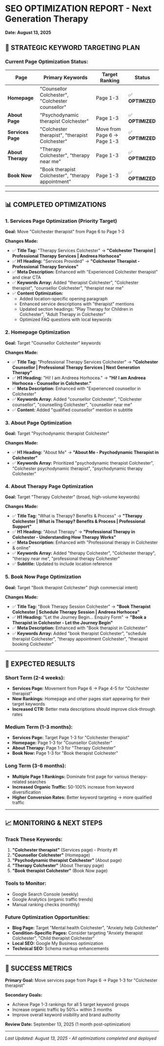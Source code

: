# SEO OPTIMIZATION REPORT - Next Generation Therapy
**Date: August 13, 2025**

## 🎯 STRATEGIC KEYWORD TARGETING PLAN

### **Current Page Optimization Status:**

| Page | Primary Keywords | Target Ranking | Status |
|------|-----------------|----------------|---------|
| **Homepage** | "Counsellor Colchester", "Colchester counsellor" | Page 1-3 | ✅ **OPTIMIZED** |
| **About Page** | "Psychodynamic therapist Colchester" | Page 1-3 | ✅ **OPTIMIZED** |
| **Services Page** | "Colchester therapist", "therapist Colchester" | Move from Page 6 → Page 1-3 | ✅ **OPTIMIZED** |
| **About Therapy** | "Therapy Colchester", "therapy near me" | Page 1-3 | ✅ **OPTIMIZED** |
| **Book Now** | "Book therapist Colchester", "therapy appointment" | Page 1-3 | ✅ **OPTIMIZED** |

---

## 📊 COMPLETED OPTIMIZATIONS

### **1. Services Page Optimization (Priority Target)**
**Goal:** Move "Colchester therapist" from Page 6 to Page 1-3

**Changes Made:**
- ✅ **Title Tag:** "Therapy Services Colchester" → **"Colchester Therapist | Professional Therapy Services | Andreea Horhocea"**
- ✅ **H1 Heading:** "Services Provided" → **"Colchester Therapist - Professional Therapy Services"**
- ✅ **Meta Description:** Enhanced with "Experienced Colchester therapist" and clear CTA
- ✅ **Keywords Array:** Added "therapist Colchester", "Colchester therapist", "counsellor Colchester", "therapist near me"
- ✅ **Content Optimization:** 
  - Added location-specific opening paragraph
  - Enhanced service descriptions with "therapist" mentions
  - Updated section headings: "Play Therapy for Children in Colchester", "Adult Therapy in Colchester"
  - Optimized FAQ questions with local keywords

### **2. Homepage Optimization**
**Goal:** Target "Counsellor Colchester" keywords

**Changes Made:**
- ✅ **Title Tag:** "Professional Therapy Services Colchester" → **"Colchester Counsellor | Professional Therapy Services | Next Generation Therapy"**
- ✅ **H1 Heading:** "Hi! I am Andreea Horhocea." → **"Hi! I am Andreea Horhocea - Counsellor in Colchester."**
- ✅ **Meta Description:** Enhanced with "Experienced counsellor in Colchester"
- ✅ **Keywords Array:** Added "counsellor Colchester", "Colchester counsellor", "counselling Colchester", "counsellor near me"
- ✅ **Content:** Added "qualified counsellor" mention in subtitle

### **3. About Page Optimization**
**Goal:** Target "Psychodynamic therapist Colchester"

**Changes Made:**
- ✅ **H1 Heading:** "About Me" → **"About Me - Psychodynamic Therapist in Colchester"**
- ✅ **Keywords Array:** Prioritized "psychodynamic therapist Colchester", "Colchester psychodynamic therapist", "psychodynamic therapy Colchester"

### **4. About Therapy Page Optimization**
**Goal:** Target "Therapy Colchester" (broad, high-volume keywords)

**Changes Made:**
- ✅ **Title Tag:** "What is Therapy? Benefits & Process" → **"Therapy Colchester | What is Therapy? Benefits & Process | Professional Support"**
- ✅ **H1 Heading:** "About Therapy" → **"Professional Therapy in Colchester - Understanding How Therapy Works"**
- ✅ **Meta Description:** Enhanced with "Professional therapy in Colchester & online"
- ✅ **Keywords Array:** Added "therapy Colchester", "Colchester therapy", "therapy near me", "professional therapy Colchester"
- ✅ **Subtitle:** Updated to include location reference

### **5. Book Now Page Optimization**
**Goal:** Target "Book therapist Colchester" (high commercial intent)

**Changes Made:**
- ✅ **Title Tag:** "Book Therapy Session Colchester" → **"Book Therapist Colchester | Schedule Therapy Session | Andreea Horhocea"**
- ✅ **H1 Heading:** "Let the Journey Begin… Enquiry Form" → **"Book a Therapist in Colchester - Let the Journey Begin"**
- ✅ **Meta Description:** Enhanced with "Book therapist in Colchester"
- ✅ **Keywords Array:** Added "book therapist Colchester", "schedule therapist Colchester", "therapy appointment Colchester", "therapist booking Colchester"

---

## 🚀 EXPECTED RESULTS

### **Short Term (2-4 weeks):**
- **Services Page:** Movement from Page 6 → Page 4-5 for "Colchester therapist"
- **New Rankings:** Homepage and other pages start appearing for their target keywords
- **Increased CTR:** Better meta descriptions should improve click-through rates

### **Medium Term (1-3 months):**
- **Services Page:** Target Page 1-3 for "Colchester therapist"
- **Homepage:** Page 1-3 for "Counsellor Colchester"
- **About Therapy:** Page 1-3 for "Therapy Colchester"
- **Book Now:** Page 1-3 for "Book therapist Colchester"

### **Long Term (3-6 months):**
- **Multiple Page 1 Rankings:** Dominate first page for various therapy-related searches
- **Increased Organic Traffic:** 50-100% increase from keyword diversification
- **Higher Conversion Rates:** Better keyword targeting → more qualified traffic

---

## 📈 MONITORING & NEXT STEPS

### **Track These Keywords:**
1. **"Colchester therapist"** (Services page) - Priority #1
2. **"Counsellor Colchester"** (Homepage)
3. **"Psychodynamic therapist Colchester"** (About page)
4. **"Therapy Colchester"** (About Therapy page)
5. **"Book therapist Colchester"** (Book Now page)

### **Tools to Monitor:**
- Google Search Console (weekly)
- Google Analytics (organic traffic trends)
- Manual ranking checks (monthly)

### **Future Optimization Opportunities:**
- **Blog Page:** Target "Mental health Colchester", "Anxiety help Colchester"
- **Condition-Specific Pages:** Consider targeting "Anxiety therapist Colchester", "Child therapist Colchester"
- **Local SEO:** Google My Business optimization
- **Technical SEO:** Schema markup enhancements

---

## 🎯 SUCCESS METRICS

**Primary Goal:** Move services page from Page 6 → Page 1-3 for "Colchester therapist"

**Secondary Goals:**
- Achieve Page 1-3 rankings for all 5 target keyword groups
- Increase organic traffic by 50%+ within 3 months
- Improve overall keyword visibility and brand authority

**Review Date:** September 13, 2025 (1 month post-optimization)

---

*Last Updated: August 13, 2025 - All optimizations completed and deployed*